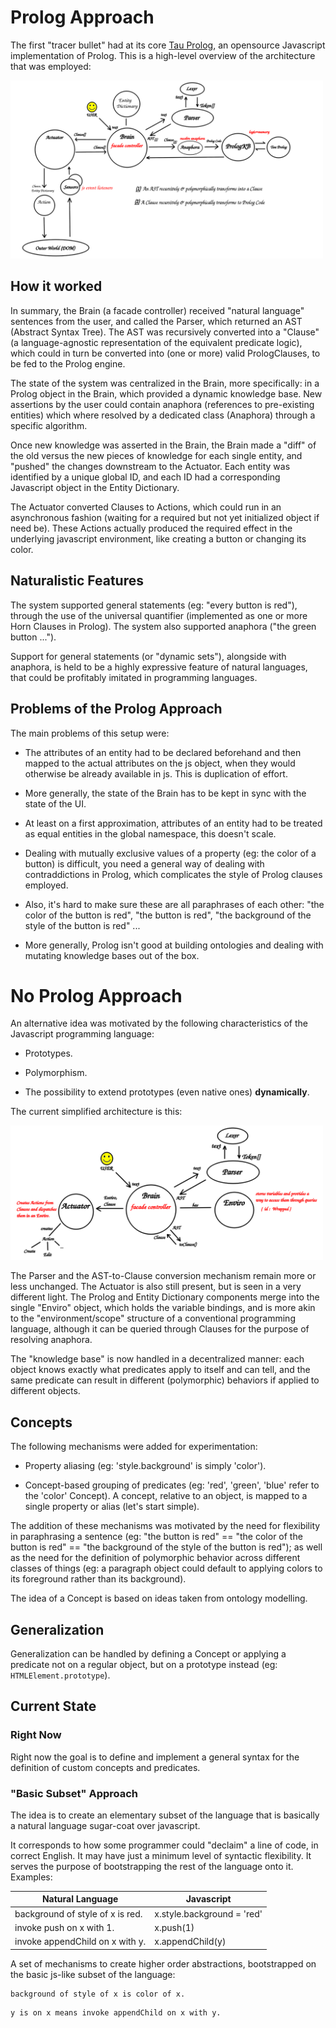 # Prolog Approach

The first "tracer bullet" <!-- link to pragmatic programmer --> had at its core [Tau Prolog](http://tau-prolog.org/), an opensource Javascript implementation of Prolog. This is a high-level overview of the architecture that was employed:

<img src='./res/old-architecture.png' width='500'/>

## How it worked

In summary, the Brain (a facade controller) received "natural language" sentences from the user, and called the Parser, which returned an AST (Abstract Syntax Tree). The AST was recursively converted into a "Clause" (a language-agnostic representation of the equivalent predicate logic), which could in turn be converted into (one or more) valid PrologClauses, to be fed to the Prolog engine. 

<!-- link to SWORIER for limitations of Prolog syntax -->

The state of the system was centralized in the Brain, more specifically: in a Prolog object in the Brain, which provided a dynamic knowledge base. New assertions by the user could contain anaphora (references to pre-existing entities) which where resolved by a dedicated class (Anaphora) through a specific algorithm.
<!-- link to theme-rheme -->

Once new knowledge was asserted in the Brain, the Brain made a "diff" of the old versus the new pieces of knowledge for each single entity, and "pushed" the changes downstream to the Actuator. Each entity was identified by a unique global ID, and each ID had a corresponding Javascript object in the Entity Dictionary.

<!-- link to React reconciliation algorithm -->

The Actuator converted Clauses to Actions, which could run in an asynchronous fashion (waiting for a required but not yet initialized object if need be). These Actions actually produced the required effect in the underlying javascript environment, like creating a button or changing its color.


## Naturalistic Features

The system supported general statements (eg: "every button is red"), through the use of the universal quantifier (implemented as one or more Horn Clauses in Prolog). The system also supported anaphora ("the green button ...").

Support for general statements (or "dynamic sets"), alongside with anaphora, is held to be a highly expressive feature of natural languages, that could be profitably imitated in programming languages.

<!-- link to paper: "beyond AOP" -->

## Problems of the Prolog Approach
The main problems of this setup were:

* The attributes of an entity had to be declared beforehand and then mapped to the actual attributes on the js object, when they would otherwise be already available in js. This is duplication of effort.

* More generally, the state of the Brain has to be kept in sync with the state of the UI.

* At least on a first approximation, attributes of an entity had to be treated as equal entities in the global namespace, this doesn't scale.

* Dealing with mutually exclusive values of a property (eg: the color of a button) is difficult, you need a general way of dealing with contraddictions in Prolog, which complicates the style of Prolog clauses employed.

<!-- link to paper about SWORIER -->

* Also, it's hard to make sure these are all paraphrases of each other: "the color of the button is red", "the button is red", "the background of the style of the button is red" ...

* More generally, Prolog isn't good at building ontologies and dealing with mutating knowledge bases out of the box.

<!-- link to paper about SWORIER -->

<!-- link to paper about ontology -->

# No Prolog Approach

An alternative idea was motivated by the following characteristics of the Javascript programming language:

* Prototypes.

* Polymorphism.

* The possibility to extend prototypes (even native ones) **dynamically**.

<!-- cfr: decorator pattern -->

The current simplified architecture is this:

<img src='./res/architecture.png' width='500'/>

The Parser and the AST-to-Clause conversion mechanism remain more or less unchanged. The Actuator is also still present, but is seen in a very different light. The Prolog and Entity Dictionary components merge into the single "Enviro" object, which holds the variable bindings, and is more akin to the "environment/scope" structure of a conventional programming language, although it can be queried through Clauses for the purpose of resolving anaphora.
<!-- https://lisperator.net/pltut/eval1/ -->

The "knowledge base" is now handled in a decentralized manner: each object knows exactly what predicates apply to itself and can tell, and the same predicate can result in different (polymorphic) behaviors if applied to different objects.

## Concepts

The following mechanisms were added for experimentation:

* Property aliasing (eg: 'style.background' is simply 'color').

* Concept-based grouping of predicates (eg: 'red', 'green', 'blue' refer to the 'color' Concept). A concept, relative to an object, is mapped to a single property or alias (let's start simple).

The addition of these mechanisms was motivated by the need for flexibility in paraphrasing a sentence (eg: "the button is red" == "the color of the button is red" == "the background of the style of the button is red"); as well as the need for the definition of polymorphic behavior across different classes of things (eg: a paragraph object could default to applying colors to its foreground rather than its background).

The idea of a Concept is based on ideas taken from ontology modelling.

<!-- link to ontology paper -->

## Generalization

Generalization can be handled by defining a Concept or applying a predicate not on a regular object, but on a prototype instead (eg: `HTMLElement.prototype`).

## Current State


### Right Now

Right now the goal is to define and implement a general syntax for the definition of custom concepts and predicates.

### "Basic Subset" Approach

The idea is to create an elementary subset of the language that is basically a natural language sugar-coat over javascript. 
<!-- cfr: Natual Java paper -->
It corresponds to how some programmer could "declaim" a line of code, in correct English. It may have just a minimum level of syntactic flexibility. It serves the purpose of bootstrapping the rest of the language onto it. Examples:

| Natural Language      | Javascript |
| ----------- | ----------- |
| background of style of x is red.       | x.style.background = 'red'    |
| invoke push on x with 1.  | x.push(1)      |
|invoke appendChild on x with y. | x.appendChild(y) |

A set of mechanisms to create higher order abstractions, bootstrapped on the basic js-like subset of the language:

```
background of style of x is color of x.
```

```
y is on x means invoke appendChild on x with y.
```


